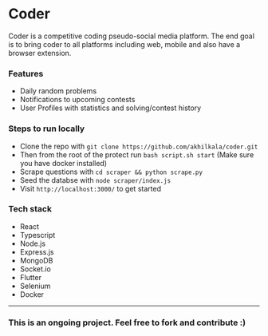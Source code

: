 # Coder 

Coder is a competitive coding pseudo-social media platform. The end goal is to bring coder to all platforms including web, mobile and also have a browser extension. 

### Features
* Daily random problems
* Notifications to upcoming contests
* User Profiles with statistics and solving/contest history

### Steps to run locally

* Clone the repo with `git clone https://github.com/akhilkala/coder.git`
* Then from the root of the protect run `bash script.sh start` (Make sure you have docker installed)
* Scrape questions with `cd scraper && python scrape.py`
* Seed the databse with `node scraper/index.js`
* Visit `http://localhost:3000/` to get started
 
### Tech stack

* React
* Typescript
* Node.js
* Express.js
* MongoDB
* Socket.io
* Flutter
* Selenium
* Docker

***

### **This is an ongoing project. Feel free to fork and contribute :)**
